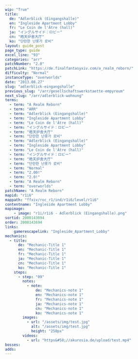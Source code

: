 ```yaml
---
wip: "True"
title:
  de: "Adlerblick (Eingangshalle)"
  en: "Ingleside Apartment Lobby"
  fr: "Le Coin de l'Âtre (hall)"
  ja: "イングルサイド：ロビー"
  cn: "皓天炉舍大厅"
  ko: "단란한 난롯가 로비"
layout: guide_post
page_type: guide
excel_line: "93"
categories: "arr"
patchNumber: "2.0"
patchLink: "https://de.finalfantasyxiv.com/a_realm_reborn/"
difficulty: "Normal"
instanceType: "overworlds"
date: "2013.08.27"
slug: "adlerblick-eingangshalle"
previous_slug: "/arr/gesellschaftswerkstaette-empyreum"
next_slug: "/arr/adlerblick-wohnung"
terms:
  - term: "A Realm Reborn"
  - term: "ARR"
  - term: "Adlerblick (Eingangshalle)"
  - term: "Ingleside Apartment Lobby"
  - term: "Le Coin de l'Âtre (hall)"
  - term: "イングルサイド：ロビー"
  - term: "皓天炉舍大厅"
  - term: "단란한 난롯가 로비"
  - term: "Adlerblick (Eingangshalle)"
  - term: "Ingleside Apartment Lobby"
  - term: "Le Coin de l'Âtre (hall)"
  - term: "イングルサイド：ロビー"
  - term: "皓天炉舍大厅"
  - term: "단란한 난롯가 로비"
  - term: "Normal"
  - term: "2.00!"
  - term: "2.0!"
  - term: "A Realm Reborn"
  - term: "overworlds"
patchName: "A Realm Reborn"
mapid: "r1i6"
mappath: "ffxiv/roc_r1/ind/r1i6/level/r1i6"
contentname: "Ingleside Apartment Lobby"
mapimage:
    - image: "r1i/r1i6 - Adlerblick (Eingangshalle).png"
sortid: 2000143694
order: 2000143694
links:
    gamerescapelink: "Ingleside_Apartment_Lobby"
mechanics:
  - title:
      de: "Mechanic-Title 1"
      en: "Mechanic-Title 1"
      fr: "Mechanic-Title 1"
      ja: "Mechanic-Title 1"
      cn: "Mechanic-Title 1"
      ko: "Mechanic-Title 1"
    steps:
      - step: "09"
        notes:
          - note:
              de: "Mechanics-note 1"
              en: "Mechanics-note 1"
              fr: "Mechanics-note 1"
              ja: "Mechanics-note 1"
              cn: "Mechanics-note 1"
              ko: "Mechanics-note 1"
        images:
          - url: "/assets/img/test.jpg"
            alt: "/assets/img/test.jpg"
            height: "250px"
        videos:
          - url: "https&#58;//akurosia.de/upload/test.mp4"
bosses:
adds:
---
```

